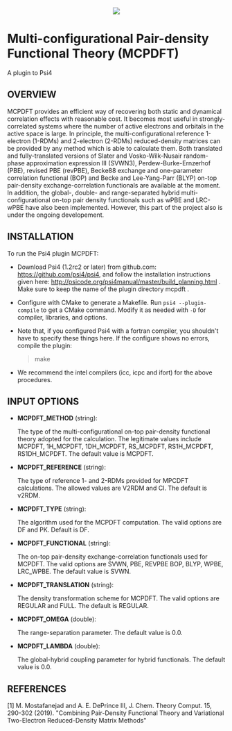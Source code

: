 <p align="center">
<br>
<a href="https://opensource.org/licenses/GPL-2.0"><img src="https://img.shields.io/github/license/edeprince3/v2rdm_casscf.svg" /></a>
<br>
</p>

# Multi-configurational Pair-density Functional Theory (MCPDFT)
A plugin to Psi4

## OVERVIEW

MCPDFT provides an efficient way of recovering both static and dynamical correlation effects with reasonable cost. It becomes most useful in strongly-correlated systems where the number of active electrons and orbitals in the active space is large. In principle, the multi-configurational reference 1-electron (1-RDMs) and 2-electron (2-RDMs) reduced-density matrices can be provided by any method which is able to calculate them. Both translated and fully-translated versions of Slater and Vosko-Wilk-Nusair random-phase approximation expression III (SVWN3), Perdew-Burke-Ernzerhof (PBE), revised PBE (revPBE), Becke88 exchange and one-parameter correlation functional (BOP) and Becke and Lee-Yang-Parr (BLYP) on-top pair-density exchange-correlation functionals are available at the moment. In addition, the global-, double- and range-separated hybrid multi-configurational on-top pair density functionals such as wPBE and LRC-wPBE have also been implemented. However, this part of the project also is under the ongoing developement.


## INSTALLATION

To run the Psi4 plugin MCPDFT:

* Download Psi4 (1.2rc2 or later) from github.com: https://github.com/psi4/psi4, and follow the installation instructions given here: http://psicode.org/psi4manual/master/build_planning.html . Make sure to keep the name of the plugin directory mcpdft .

*  Configure with CMake to generate a Makefile. Run `psi4 --plugin-compile` to get a CMake command. Modify it as needed with `-D` for compiler, libraries, and options.

* Note that, if you configured Psi4 with a fortran compiler, you shouldn't have to specify these things here. If the configure shows no errors, compile the plugin:

  > make

* We recommend the intel compilers (icc, icpc and ifort) for the above procedures.

## INPUT OPTIONS

* **MCPDFT_METHOD** (string):

    The type of the multi-configurational on-top pair-density functional theory adopted for the calculation.
    The legitimate values include MCPDFT, 1H_MCPDFT, 1DH_MCPDFT, RS_MCPDFT, RS1H_MCPDFT, RS1DH_MCPDFT. The default
    value is MCPDFT.

* **MCPDFT_REFERENCE** (string):

    The type of reference 1- and 2-RDMs provided for MPCDFT calculations. The allowed values are V2RDM and CI. The
    default is v2RDM.

* **MCPDFT_TYPE** (string):

    The algorithm used for the MCPDFT computation. The valid options are DF and PK. Default is DF.    

* **MCPDFT_FUNCTIONAL** (string):

    The on-top pair-density exchange-correlation functionals used for MCPDFT. The valid options are SVWN, PBE, REVPBE
    BOP, BLYP, WPBE, LRC_WPBE. The default value is SVWN.

* **MCPDFT_TRANSLATION** (string):

    The density transformation scheme for MCPDFT. The valid options are REGULAR and FULL. The default is REGULAR.

* **MCPDFT_OMEGA** (double):

    The range-separation parameter. The default value is 0.0.

* **MCPDFT_LAMBDA** (double):

    The global-hybrid coupling parameter for hybrid functionals. The default value is 0.0.

## REFERENCES

[1] M. Mostafanejad and A. E. DePrince III, J. Chem. Theory Comput. 15, 290-302 (2019). "Combining Pair-Density Functional Theory and Variational Two-Electron Reduced-Density Matrix Methods"

